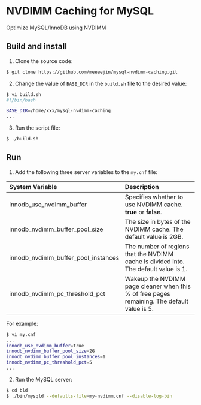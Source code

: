 # NVDIMM Caching for MySQL

Optimize MySQL/InnoDB using NVDIMM 

## Build and install

1. Clone the source code: 

```bash
$ git clone https://github.com/meeeejin/mysql-nvdimm-caching.git
```

2. Change the value of `BASE_DIR` in the `build.sh` file to the desired value:

```bash
$ vi build.sh
#!/bin/bash

BASE_DIR=/home/xxx/mysql-nvdimm-caching
...
```

3. Run the script file:

```bash
$ ./build.sh
```

## Run

1. Add the following three server variables to the `my.cnf` file:

| System Variable                     | Description | 
| :---------------------------------- | :---------- |
| innodb_use_nvdimm_buffer            | Specifies whether to use NVDIMM cache. **true** or **false**. |
| innodb_nvdimm_buffer_pool_size      | The size in bytes of the NVDIMM cache. The default value is 2GB. |
| innodb_nvdimm_buffer_pool_instances | The number of regions that the NVDIMM cache is divided into. The default value is 1. |
| innodb_nvdimm_pc_threshold_pct      | Wakeup the NVDIMM page cleaner when this % of free pages remaining. The default value is 5. |

For example:

```bash
$ vi my.cnf
...
innodb_use_nvdimm_buffer=true
innodb_nvdimm_buffer_pool_size=2G
innodb_nvdimm_buffer_pool_instances=1
innodb_nvdimm_pc_threshold_pct=5
...
```

2. Run the MySQL server:

```bash
$ cd bld
$ ./bin/mysqld --defaults-file=my-nvdimm.cnf --disable-log-bin
``` 
